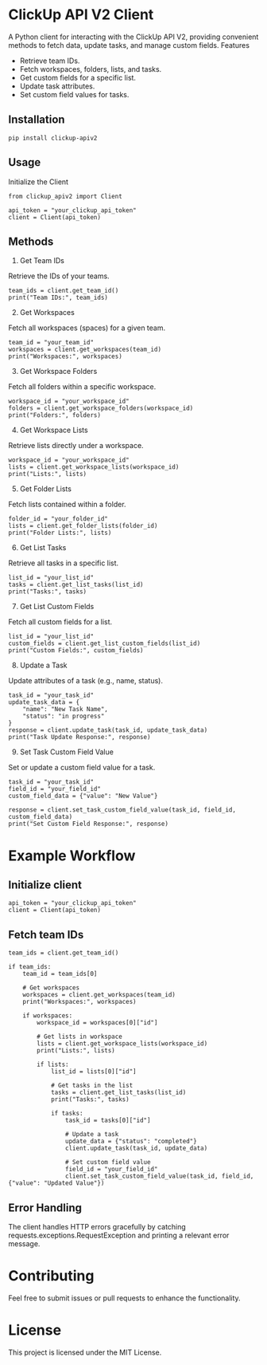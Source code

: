 # ClickUp API V2 Client

A Python client for interacting with the ClickUp API V2, providing convenient methods to fetch data, update tasks, and manage custom fields.
Features

* Retrieve team IDs.
* Fetch workspaces, folders, lists, and tasks.
* Get custom fields for a specific list.
* Update task attributes.
* Set custom field values for tasks.

## Installation
```
pip install clickup-apiv2
```
## Usage
Initialize the Client

```
from clickup_apiv2 import Client 

api_token = "your_clickup_api_token"
client = Client(api_token)
```
## Methods
1. Get Team IDs

Retrieve the IDs of your teams.
```
team_ids = client.get_team_id()
print("Team IDs:", team_ids)
```
2. Get Workspaces

Fetch all workspaces (spaces) for a given team.
```
team_id = "your_team_id"
workspaces = client.get_workspaces(team_id)
print("Workspaces:", workspaces)
```
3. Get Workspace Folders

Fetch all folders within a specific workspace.
```
workspace_id = "your_workspace_id"
folders = client.get_workspace_folders(workspace_id)
print("Folders:", folders)
```
4. Get Workspace Lists

Retrieve lists directly under a workspace.
```
workspace_id = "your_workspace_id"
lists = client.get_workspace_lists(workspace_id)
print("Lists:", lists)
```
5. Get Folder Lists

Fetch lists contained within a folder.
```
folder_id = "your_folder_id"
lists = client.get_folder_lists(folder_id)
print("Folder Lists:", lists)
```
6. Get List Tasks

Retrieve all tasks in a specific list.
```
list_id = "your_list_id"
tasks = client.get_list_tasks(list_id)
print("Tasks:", tasks)
```
7. Get List Custom Fields

Fetch all custom fields for a list.
```
list_id = "your_list_id"
custom_fields = client.get_list_custom_fields(list_id)
print("Custom Fields:", custom_fields)
```
8. Update a Task

Update attributes of a task (e.g., name, status).
```
task_id = "your_task_id"
update_task_data = {
    "name": "New Task Name",
    "status": "in progress"
}
response = client.update_task(task_id, update_task_data)
print("Task Update Response:", response)
```
9. Set Task Custom Field Value

Set or update a custom field value for a task.
```
task_id = "your_task_id"
field_id = "your_field_id"
custom_field_data = {"value": "New Value"}

response = client.set_task_custom_field_value(task_id, field_id, custom_field_data)
print("Set Custom Field Response:", response)
```
# Example Workflow

## Initialize client
```
api_token = "your_clickup_api_token"
client = Client(api_token)
```
## Fetch team IDs
```
team_ids = client.get_team_id()

if team_ids:
    team_id = team_ids[0]
    
    # Get workspaces
    workspaces = client.get_workspaces(team_id)
    print("Workspaces:", workspaces)

    if workspaces:
        workspace_id = workspaces[0]["id"]

        # Get lists in workspace
        lists = client.get_workspace_lists(workspace_id)
        print("Lists:", lists)

        if lists:
            list_id = lists[0]["id"]

            # Get tasks in the list
            tasks = client.get_list_tasks(list_id)
            print("Tasks:", tasks)
            
            if tasks:
                task_id = tasks[0]["id"]

                # Update a task
                update_data = {"status": "completed"}
                client.update_task(task_id, update_data)

                # Set custom field value
                field_id = "your_field_id"
                client.set_task_custom_field_value(task_id, field_id, {"value": "Updated Value"})
```
## Error Handling

The client handles HTTP errors gracefully by catching requests.exceptions.RequestException and printing a relevant error message.

# Contributing

Feel free to submit issues or pull requests to enhance the functionality.

# License

This project is licensed under the MIT License.